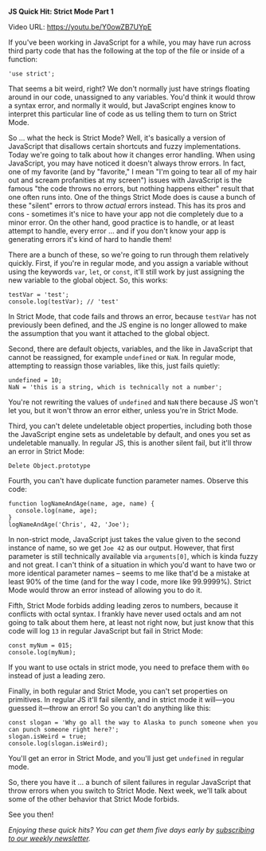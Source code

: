 **JS Quick Hit: Strict Mode Part 1**

Video URL: https://youtu.be/Y0owZB7UYpE

If you've been working in JavaScript for a while, you may have run across third party code that has the following at the top of the file or inside of a function:

```
'use strict';
```

That seems a bit weird, right? We don't normally just have strings floating around in our code, unassigned to any variables. You'd think it would throw a syntax error, and normally it would, but JavaScript engines know to interpret this particular line of code as us telling them to turn on Strict Mode.

So &hellip; what the heck is Strict Mode? Well, it's basically a version of JavaScript that disallows certain shortcuts and fuzzy implementations. Today we're going to talk about how it changes error handling. When using JavaScript, you may have noticed it doesn't always throw errors. In fact, one of my favorite (and by "favorite," I mean "I'm going to tear all of my hair out and scream profanities at my screen") issues with JavaScript is the famous "the code throws no errors, but nothing happens either" result that one often runs into. One of the things Strict Mode does is cause a bunch of these "silent" errors to throw _actual_ errors instead. This has its pros and cons - sometimes it's nice to have your app not die completely due to a minor error. On the other hand, good practice is to handle, or at least attempt to handle, every error &hellip; and if you don't know your app is generating errors it's kind of hard to handle them!

There are a bunch of these, so we're going to run through them relatively quickly. First, if you're in regular mode, and you assign a variable without using the keywords `var`, `let`, or `const`, it'll still work by just assigning the new variable to the global object. So, this works:

```
testVar = 'test';
console.log(testVar); // 'test'
```

In Strict Mode, that code fails and throws an error, because `testVar` has not previously been defined, and the JS engine is no longer allowed to make the assumption that you want it attached to the global object.

Second, there are default objects, variables, and the like in JavaScript that cannot be reassigned, for example `undefined` or `NaN`. In regular mode, attempting to reassign those variables, like this, just fails quietly:

```
undefined = 10;
NaN = 'this is a string, which is technically not a number';
```

You're not rewriting the values of `undefined` and `NaN` there because JS won't let you, but it won't throw an error either, unless you're in Strict Mode.

Third, you can't delete undeletable object properties, including both those the JavaScript engine sets as undeletable by default, and ones you set as undeletable manually. In regular JS, this is another silent fail, but it'll throw an error in Strict Mode:

```
Delete Object.prototype
```

Fourth, you can't have duplicate function parameter names. Observe this code:

```
function logNameAndAge(name, age, name) {
  console.log(name, age);
}
logNameAndAge('Chris', 42, 'Joe');
```

In non-strict mode, JavaScript just takes the value given to the second instance of name, so we get `Joe 42` as our output. However, that first parameter is still technically available via `arguments[0]`, which is kinda fuzzy and not great. I can't think of a situation in which you'd want to have two or more identical parameter names &ndash; seems to me like that'd be a mistake at least 90% of the time (and for the way I code, more like 99.9999%). Strict Mode would throw an error instead of allowing you to do it.

Fifth, Strict Mode forbids adding leading zeros to numbers, because it conflicts with octal syntax. I frankly have never used octals and am not going to talk about them here, at least not right now, but just know that this code will log `13` in regular JavaScript but fail in Strict Mode:

```
const myNum = 015;
console.log(myNum);
```

If you want to use octals in strict mode, you need to preface them with `0o` instead of just a leading zero.

Finally, in both regular and Strict Mode, you can't set properties on primitives. In regular JS it'll fail silently, and in strict mode it will&mdash;you guessed it&mdash;throw an error! So you can't do anything like this:

```
const slogan = 'Why go all the way to Alaska to punch someone when you can punch someone right here?';
slogan.isWeird = true;
console.log(slogan.isWeird);
```

You'll get an error in Strict Mode, and you'll just get `undefined` in regular mode.

So, there you have it &hellip; a bunch of silent failures in regular JavaScript that throw errors when you switch to Strict Mode. Next week, we'll talk about some of the other behavior that Strict Mode forbids.

See you then!

_Enjoying these quick hits? You can get them five days early by [subscribing to our weekly newsletter](https://closebrace.com/newsletter/subscribe)._

